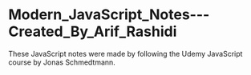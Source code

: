 # Modern_JavaScript_Notes---Created_By_Arif_Rashidi
These JavaScript notes were made by following the Udemy JavaScript course by Jonas Schmedtmann.
